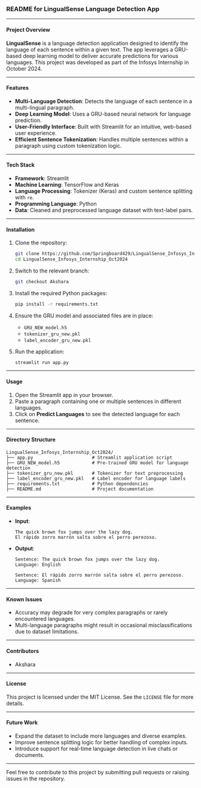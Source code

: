 ### README for **LingualSense Language Detection App**

---

#### **Project Overview**

**LingualSense** is a language detection application designed to identify the language of each sentence within a given text. The app leverages a GRU-based deep learning model to deliver accurate predictions for various languages. This project was developed as part of the Infosys Internship in October 2024.

---

#### **Features**

- **Multi-Language Detection**: Detects the language of each sentence in a multi-lingual paragraph.
- **Deep Learning Model**: Uses a GRU-based neural network for language prediction.
- **User-Friendly Interface**: Built with Streamlit for an intuitive, web-based user experience.
- **Efficient Sentence Tokenization**: Handles multiple sentences within a paragraph using custom tokenization logic.

---

#### **Tech Stack**

- **Framework**: Streamlit
- **Machine Learning**: TensorFlow and Keras
- **Language Processing**: Tokenizer (Keras) and custom sentence splitting with `re`.
- **Programming Language**: Python
- **Data**: Cleaned and preprocessed language dataset with text-label pairs.

---

#### **Installation**

1. Clone the repository:
   ```bash
   git clone https://github.com/Springboard429/LingualSense_Infosys_Internship_Oct2024.git
   cd LingualSense_Infosys_Internship_Oct2024
   ```

2. Switch to the relevant branch:
   ```bash
   git checkout Akshara
   ```

3. Install the required Python packages:
   ```bash
   pip install -r requirements.txt
   ```

4. Ensure the GRU model and associated files are in place:
   - `GRU_NEW_model.h5`
   - `tokenizer_gru_new.pkl`
   - `label_encoder_gru_new.pkl`

5. Run the application:
   ```bash
   streamlit run app.py
   ```

---

#### **Usage**

1. Open the Streamlit app in your browser.
2. Paste a paragraph containing one or multiple sentences in different languages.
3. Click on **Predict Languages** to see the detected language for each sentence.

---

#### **Directory Structure**

```plaintext
LingualSense_Infosys_Internship_Oct2024/
├── app.py                      # Streamlit application script
├── GRU_NEW_model.h5            # Pre-trained GRU model for language detection
├── tokenizer_gru_new.pkl       # Tokenizer for text preprocessing
├── label_encoder_gru_new.pkl   # Label encoder for language labels
├── requirements.txt            # Python dependencies
├── README.md                   # Project documentation
```

---

#### **Examples**

- **Input**: 
  ```plaintext
  The quick brown fox jumps over the lazy dog.
  El rápido zorro marrón salta sobre el perro perezoso.
  ```

- **Output**:
  ```plaintext
  Sentence: The quick brown fox jumps over the lazy dog.
  Language: English

  Sentence: El rápido zorro marrón salta sobre el perro perezoso.
  Language: Spanish
  ```

---

#### **Known Issues**

- Accuracy may degrade for very complex paragraphs or rarely encountered languages.
- Multi-language paragraphs might result in occasional misclassifications due to dataset limitations.

---

#### **Contributors**

- Akshara

---

#### **License**

This project is licensed under the MIT License. See the `LICENSE` file for more details.

---

#### **Future Work**

- Expand the dataset to include more languages and diverse examples.
- Improve sentence splitting logic for better handling of complex inputs.
- Introduce support for real-time language detection in live chats or documents.

---

Feel free to contribute to this project by submitting pull requests or raising issues in the repository.
